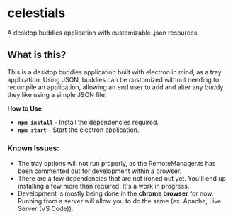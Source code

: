 # celestials
A desktop buddies application with customizable .json resources.

## What is this?
This is a desktop buddies application built with electron in mind, as a tray application. 
Using JSON, buddies can be customized without needing to recompile an application, allowing an end user to add and alter any buddy they like using a simple JSON file.

**How to Use**
- **`npm install`** - Install the dependencies required.
- **`npm start`** - Start the electron application.


### Known Issues:
- The tray options will not run properly, as the RemoteManager.ts has been commented out for development within a browser.
- There are a few dependencies that are not ironed out yet.  You'll end up installing a few more than required.  It's a work in progress.
- Development is mostly being done in the **chrome browser** for now.  Running from a server will allow you to do the same (ex. Apache, Live Server (VS Code)).